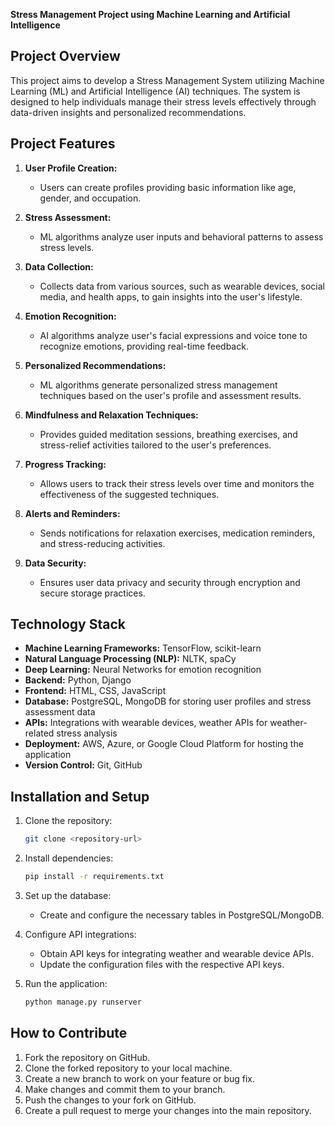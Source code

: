 **Stress Management Project using Machine Learning and Artificial Intelligence**

## Project Overview

This project aims to develop a Stress Management System utilizing Machine Learning (ML) and Artificial Intelligence (AI) techniques. The system is designed to help individuals manage their stress levels effectively through data-driven insights and personalized recommendations.

## Project Features

1. **User Profile Creation:**
   - Users can create profiles providing basic information like age, gender, and occupation.
   
2. **Stress Assessment:**
   - ML algorithms analyze user inputs and behavioral patterns to assess stress levels.
   
3. **Data Collection:**
   - Collects data from various sources, such as wearable devices, social media, and health apps, to gain insights into the user's lifestyle.
   
4. **Emotion Recognition:**
   - AI algorithms analyze user's facial expressions and voice tone to recognize emotions, providing real-time feedback.
   
5. **Personalized Recommendations:**
   - ML algorithms generate personalized stress management techniques based on the user's profile and assessment results.
   
6. **Mindfulness and Relaxation Techniques:**
   - Provides guided meditation sessions, breathing exercises, and stress-relief activities tailored to the user's preferences.
   
7. **Progress Tracking:**
   - Allows users to track their stress levels over time and monitors the effectiveness of the suggested techniques.
   
8. **Alerts and Reminders:**
   - Sends notifications for relaxation exercises, medication reminders, and stress-reducing activities.
   
9. **Data Security:**
   - Ensures user data privacy and security through encryption and secure storage practices.

## Technology Stack

- **Machine Learning Frameworks:** TensorFlow, scikit-learn
- **Natural Language Processing (NLP):** NLTK, spaCy
- **Deep Learning:** Neural Networks for emotion recognition
- **Backend:** Python, Django
- **Frontend:** HTML, CSS, JavaScript
- **Database:** PostgreSQL, MongoDB for storing user profiles and stress assessment data
- **APIs:** Integrations with wearable devices, weather APIs for weather-related stress analysis
- **Deployment:** AWS, Azure, or Google Cloud Platform for hosting the application
- **Version Control:** Git, GitHub

## Installation and Setup

1. Clone the repository:
   ```bash
   git clone <repository-url>
   ```
2. Install dependencies:
   ```bash
   pip install -r requirements.txt
   ```
3. Set up the database:
   - Create and configure the necessary tables in PostgreSQL/MongoDB.
   
4. Configure API integrations:
   - Obtain API keys for integrating weather and wearable device APIs.
   - Update the configuration files with the respective API keys.

5. Run the application:
   ```bash
   python manage.py runserver
   ```

## How to Contribute

1. Fork the repository on GitHub.
2. Clone the forked repository to your local machine.
3. Create a new branch to work on your feature or bug fix.
4. Make changes and commit them to your branch.
5. Push the changes to your fork on GitHub.
6. Create a pull request to merge your changes into the main repository.

